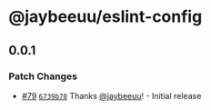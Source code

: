 # @jaybeeuu/eslint-config

## 0.0.1

### Patch Changes

- [#79](https://github.com/jaybeeuu/jaybeeuu-dev/pull/79) [`6739b78`](https://github.com/jaybeeuu/jaybeeuu-dev/commit/6739b78baffbb5bac51177d222218ea755d88bf3) Thanks [@jaybeeuu](https://github.com/jaybeeuu)! - Initial release
